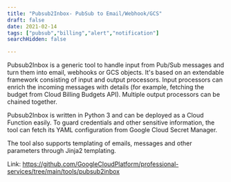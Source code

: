 ```yaml
---
title: "Pubsub2Inbox- PubSub to Email/Webhook/GCS"
draft: false
date: 2021-02-14
tags: ["pubsub","billing","alert","notification"]
searchHidden: false

---
```


Pubsub2Inbox is a generic tool to handle input from Pub/Sub messages and turn them into email, webhooks or GCS objects. It's based on an extendable framework consisting of input and output processors. Input processors can enrich the incoming messages with details (for example, fetching the budget from Cloud Billing Budgets API). Multiple output processors can be chained together.

Pubsub2Inbox is written in Python 3 and can be deployed as a Cloud Function easily. To guard credentials and other sensitive information, the tool can fetch its YAML configuration from Google Cloud Secret Manager.

The tool also supports templating of emails, messages and other parameters through Jinja2 templating.

Link: https://github.com/GoogleCloudPlatform/professional-services/tree/main/tools/pubsub2inbox